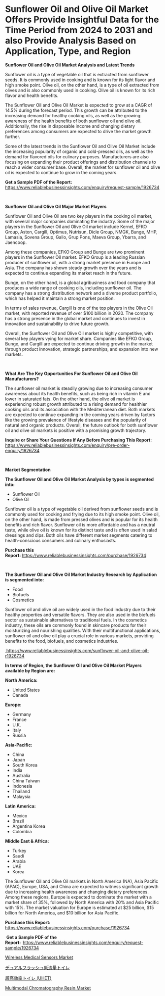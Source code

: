 <p><h1>Sunflower Oil and Olive Oil Market Offers Provide Insightful Data for the Time Period from 2024 to 2031 and also Provide Analysis Based on Application, Type, and Region</h1></p><p><strong>Sunflower Oil and Olive Oil Market Analysis and Latest Trends</strong></p>
<p><p>Sunflower oil is a type of vegetable oil that is extracted from sunflower seeds. It is commonly used in cooking and is known for its light flavor and high smoke point. Olive oil, on the other hand, is a type of oil extracted from olives and is also commonly used in cooking. Olive oil is known for its rich flavor and health benefits.</p><p>The Sunflower Oil and Olive Oil Market is expected to grow at a CAGR of 14.5% during the forecast period. This growth can be attributed to the increasing demand for healthy cooking oils, as well as the growing awareness of the health benefits of both sunflower oil and olive oil. Additionally, the rise in disposable income and changing dietary preferences among consumers are expected to drive the market growth further.</p><p>Some of the latest trends in the Sunflower Oil and Olive Oil Market include the increasing popularity of organic and cold-pressed oils, as well as the demand for flavored oils for culinary purposes. Manufacturers are also focusing on expanding their product offerings and distribution channels to reach a wider consumer base. Overall, the market for sunflower oil and olive oil is expected to continue to grow in the coming years.</p></p>
<p><strong>Get a Sample PDF of the Report:&nbsp;</strong> <a href="https://www.reliablebusinessinsights.com/enquiry/request-sample/1926734">https://www.reliablebusinessinsights.com/enquiry/request-sample/1926734</a></p>
<p>&nbsp;</p>
<p><strong>Sunflower Oil and Olive Oil Major Market Players</strong></p>
<p><p>Sunflower Oil and Olive Oil are two key players in the cooking oil market, with several major companies dominating the industry. Some of the major players in the Sunflower Oil and Olive Oil market include Kernel, EFKO Group, Aston, Cargill, Optimus, Nutrisun, Dicle Group, NMGK, Bunge, MHP, Lamasia, Sovena Group, Gallo, Grup Pons, Maeva Group, Ybarra, and Jaencoop.</p><p>Among these companies, EFKO Group and Bunge are two prominent players in the Sunflower Oil market. EFKO Group is a leading Russian producer of sunflower oil, with a strong market presence in Europe and Asia. The company has shown steady growth over the years and is expected to continue expanding its market reach in the future.</p><p>Bunge, on the other hand, is a global agribusiness and food company that produces a wide range of cooking oils, including sunflower oil. The company has a strong distribution network and a diverse product portfolio, which has helped it maintain a strong market position.</p><p>In terms of sales revenue, Cargill is one of the top players in the Olive Oil market, with reported revenue of over $100 billion in 2020. The company has a strong presence in the global market and continues to invest in innovation and sustainability to drive future growth.</p><p>Overall, the Sunflower Oil and Olive Oil market is highly competitive, with several key players vying for market share. Companies like EFKO Group, Bunge, and Cargill are expected to continue driving growth in the market through product innovation, strategic partnerships, and expansion into new markets.</p></p>
<p>&nbsp;</p>
<p><strong>What Are The Key Opportunities For Sunflower Oil and Olive Oil Manufacturers?</strong></p>
<p><p>The sunflower oil market is steadily growing due to increasing consumer awareness about its health benefits, such as being rich in vitamin E and lower in saturated fats. On the other hand, the olive oil market is experiencing robust growth attributed to a rising demand for healthier cooking oils and its association with the Mediterranean diet. Both markets are expected to continue expanding in the coming years driven by factors like the growing prevalence of lifestyle diseases and the popularity of natural and organic products. Overall, the future outlook for both sunflower oil and olive oil markets is positive with a promising growth trajectory.</p></p>
<p><strong>Inquire or Share Your Questions If Any Before Purchasing This Report:</strong> <a href="https://www.reliablebusinessinsights.com/enquiry/pre-order-enquiry/1926734">https://www.reliablebusinessinsights.com/enquiry/pre-order-enquiry/1926734</a></p>
<p>&nbsp;</p>
<p><strong>Market Segmentation</strong></p>
<p><strong>The Sunflower Oil and Olive Oil Market Analysis by types is segmented into:</strong></p>
<p><ul><li>Sunflower Oil</li><li>Olive Oil</li></ul></p>
<p><p>Sunflower oil is a type of vegetable oil derived from sunflower seeds and is commonly used for cooking and frying due to its high smoke point. Olive oil, on the other hand, is made from pressed olives and is popular for its health benefits and rich flavor. Sunflower oil is more affordable and has a neutral taste, while olive oil is known for its distinct taste and is often used in salad dressings and dips. Both oils have different market segments catering to health-conscious consumers and culinary enthusiasts.</p></p>
<p><strong>Purchase this Report:&nbsp;</strong><a href="https://www.reliablebusinessinsights.com/purchase/1926734">https://www.reliablebusinessinsights.com/purchase/1926734</a></p>
<p>&nbsp;</p>
<p><strong>The Sunflower Oil and Olive Oil Market Industry Research by Application is segmented into:</strong></p>
<p><ul><li>Food</li><li>Biofuels</li><li>Cosmetics</li></ul></p>
<p><p>Sunflower oil and olive oil are widely used in the food industry due to their healthy properties and versatile flavors. They are also used in the biofuels sector as sustainable alternatives to traditional fuels. In the cosmetics industry, these oils are commonly found in skincare products for their moisturizing and nourishing qualities. With their multifunctional applications, sunflower oil and olive oil play a crucial role in various markets, providing benefits to the food, biofuels, and cosmetics industries.</p></p>
<p><a href="https://www.reliablebusinessinsights.com/sunflower-oil-and-olive-oil-r1926734">&nbsp;https://www.reliablebusinessinsights.com/sunflower-oil-and-olive-oil-r1926734</a></p>
<p><strong>In terms of Region, the Sunflower Oil and Olive Oil Market Players available by Region are:</strong></p>
<p>
    <p> <strong> North America: </strong>
        <ul>
            <li>United States</li>
            <li>Canada</li>
        </ul>
        </p> 
    <p> <strong> Europe: </strong>
        <ul>
            <li>Germany</li>
            <li>France</li>
            <li>U.K.</li>
            <li>Italy</li>
            <li>Russia</li>
        </ul>
        </p> 
    <p> <strong> Asia-Pacific: </strong>
        <ul>
            <li>China</li>
            <li>Japan</li>
            <li>South Korea</li>
            <li>India</li>
            <li>Australia</li>
            <li>China Taiwan</li>
            <li>Indonesia</li>
            <li>Thailand</li>
            <li>Malaysia</li>
        </ul>
        </p> 
    <p> <strong> Latin America: </strong>
        <ul>
            <li>Mexico</li>
            <li>Brazil</li>
            <li>Argentina Korea</li>
            <li>Colombia</li>
        </ul>
        </p> 
    <p> <strong> Middle East & Africa: </strong>
        <ul>
            <li>Turkey</li>
            <li>Saudi</li>
            <li>Arabia</li>
            <li>UAE</li>
            <li>Korea</li>
        </ul>
    </p>
    </p>
<p><p>The Sunflower Oil and Olive Oil markets in North America (NA), Asia Pacific (APAC), Europe, USA, and China are expected to witness significant growth due to increasing health awareness and changing dietary preferences. Among these regions, Europe is expected to dominate the market with a market share of 35%, followed by North America with 20% and Asia Pacific with 15%. The market valuation for Europe is estimated at $25 billion, $15 billion for North America, and $10 billion for Asia Pacific.</p></p>
<p><strong>Purchase this Report: </strong><a href="https://www.reliablebusinessinsights.com/purchase/1926734">https://www.reliablebusinessinsights.com/purchase/1926734</a></p>
<p>&nbsp;<strong>Get a Sample PDF of the Report:&nbsp;&nbsp;</strong><a href="https://www.reliablebusinessinsights.com/enquiry/request-sample/1926734">https://www.reliablebusinessinsights.com/enquiry/request-sample/1926734</a></p>
<p><strong></strong></p>
<p><p><a href="https://github.com/riwar777/Market-Research-Report-List-1/blob/main/wireless-medical-sensors-market.md">Wireless Medical Sensors Market</a></p><p><a href="https://github.com/marbadji/Market-Research-Report-List-2/blob/main/7593457116388.md">デュアルフラッシュ低流量トイレ</a></p><p><a href="https://github.com/ddwcuskozol07187/Market-Research-Report-List-2/blob/main/1143421116387.md">超高効率トイレ (UHET)</a></p><p><a href="https://github.com/AKSHATREPORTPRIME/Market-Research-Report-List-5/blob/main/multimodal-chromatography-resin-market.md">Multimodal Chromatography Resin Market</a></p></p>